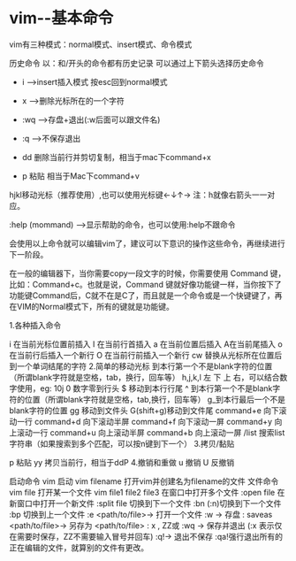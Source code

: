 # vim--基本命令
vim有三种模式：normal模式、insert模式、命令模式

历史命令
以：和/开头的命令都有历史记录 可以通过上下箭头选择历史命令
- i  -->insert插入模式 按esc回到normal模式
- x -->删除光标所在的一个字符
- :wq -->存盘+退出(:w后面可以跟文件名)
- :q -->不保存退出
- dd 删除当前行并剪切复制，相当于mac下command+x

- p 粘贴 相当于Mac下command+v



hjkl移动光标（推荐使用）,也可以使用光标键←↓↑→   注：h就像右箭头一一对应。

:help (mommand) -->显示帮助的命令，也可以使用:help不跟命令



会使用以上命令就可以编辑vim了，建议可以下意识的操作这些命令，再继续进行下一阶段。




在一般的编辑器下，当你需要copy一段文字的时候，你需要使用 Command 键，比如：Command+c。也就是说，Command 键就好像功能键一样，当你按下了功能键Command后，C就不在是C了，而且就是一个命令或是一个快键键了，再在VIM的Normal模式下，所有的键就是功能键。



1.各种插入命令

i 在当前光标位置前插入
I 在当前行首插入
a 在当前位置后插入
A在当前尾插入
o 在当前行后插入一个新行
O 在当前行前插入一个新行
cw 替换从光标所在位置后到一个单词结尾的字符
2.简单的移动光标 到本行第一个不是blank字符的位置（所谓blank字符就是空格，tab，换行，回车等）
h,j,k,l  左 下 上 右，可以结合数字使用，eg: 10j
0 数字零到行头
$ 移动到本行行尾
^ 到本行第一个不是blank字符的位置（所谓blank字符就是空格，tab,换行，回车等）
g_到本行最后一个不是blank字符的位置
gg 移动到文件头
G(shift+g)移动到文件尾
command+e 向下滚动一行
command+d 向下滚动半屏
command+f 向下滚动一屏
command+y 向上滚动一行
command+u 向上滚动半屏
command+b 向上滚动一屏
/list 搜索list字符串（如果搜索到多个匹配，可以按n键到下一个）
3.拷贝/黏贴

p 粘贴
yy 拷贝当前行，相当于ddP
4.撤销和重做
u 撤销
U 反撤销

启动命令
vim 启动
vim filename 打开vim并创建名为filename的文件
文件命令
vim file 打开某一个文件
vim file1 file2 file3 在窗口中打开多个文件
:open file 在新窗口中打开一个新文件
:split file 切换到下一个文件
:bn (:n)切换到下一个文件
:bp 切换到上一个文件
:e <path/to/file>→ 打开一个文件
:w → 存盘
: saveas <path/to/file>→ 另存为 <path/to/file> 
: x ,  ZZ或 :wq → 保存并退出 (:x 表示仅在需要时保存，ZZ不需要输入冒号并回车)
:q!→ 退出不保存 :qa!强行退出所有的正在编辑的文件，就算别的文件有更改。
